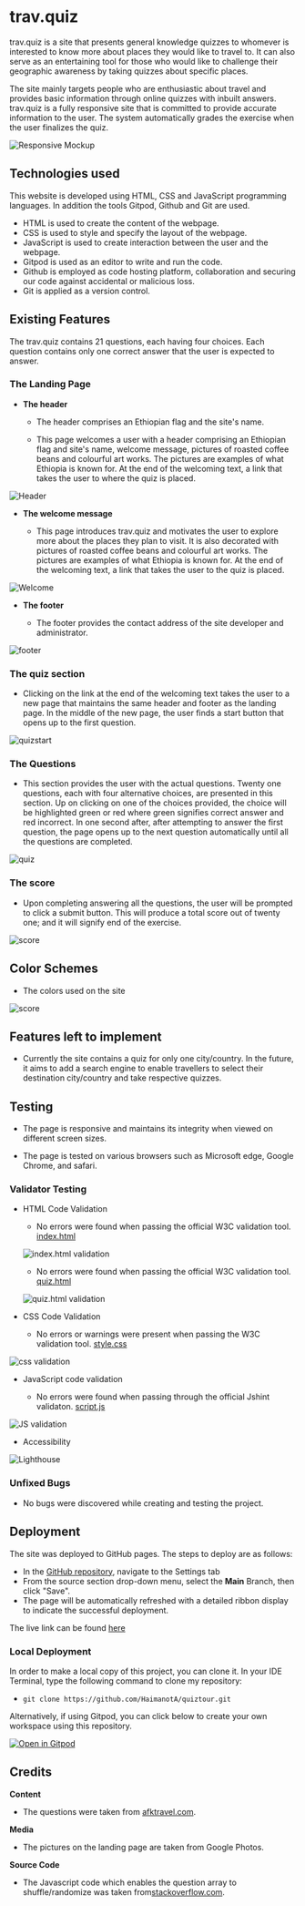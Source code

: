 # trav.quiz

trav.quiz is a site that presents general knowledge quizzes to whomever is interested to know more about places they would like to travel to. It can also serve as an entertaining tool for those who would like to challenge their geographic awareness by taking quizzes about specific places.

The site mainly targets people who are enthusiastic about travel and provides basic information through online quizzes with inbuilt answers. trav.quiz is a fully responsive site that is committed to provide accurate information to the user. The system automatically grades the exercise when the user finalizes the quiz.

![Responsive Mockup](documentation/mockup.png)


## Technologies used

This website is developed using HTML, CSS and JavaScript programming languages. In addition the tools Gitpod, Github and Git are used.
 - HTML is used to create the content of the webpage.
 - CSS is used to style and specify the layout of the webpage.
 - JavaScript is used to create interaction between the user and the webpage. 
 - Gitpod is used as an editor to write and run the code.
 - Github is employed as code hosting platform, collaboration and securing our code against accidental or malicious loss.
 - Git is applied as a version control. 

## Existing Features

 The trav.quiz contains 21 questions, each having four choices. Each question contains only one correct answer that the user is expected to answer. 
 
### The Landing Page

- __The header__

  - The header comprises an Ethiopian flag and the site's name.

  - This page welcomes a user with a header comprising an Ethiopian flag and site's name, welcome message, pictures of roasted coffee beans and colourful art works. The pictures are examples of what Ethiopia is known for. At the end of the welcoming text, a link that takes the user to where the quiz is placed. 

![Header](documentation/header.png)


- __The welcome message__

  - This page introduces trav.quiz and motivates the user to explore more about the places they plan to visit. It is also decorated with pictures of roasted coffee beans and colourful art works. The pictures are examples of what Ethiopia is known for. At the end of the welcoming text, a link that takes the user to the quiz is placed.

![Welcome](documentation/welcome.png)


- __The footer__

  - The footer provides the contact address of the site developer and administrator. 

![footer](documentation/footer.png)


### The quiz section


  - Clicking on the link at the end of the welcoming text takes the user to a new page that maintains the same header and footer as the landing page. In the middle of the new page, the user finds a start button that opens up to the first question.

![quizstart](documentation/quiz.png)


### The Questions

- This section provides the user with the actual questions. Twenty one questions, each with four alternative choices, are presented in this section. Up on clicking on one of the choices provided, the choice will be highlighted green or red where green signifies correct answer and red incorrect. In one second after, after attempting to answer the first question, the page opens up to the next question automatically until all the questions are completed.  

![quiz](documentation/choices.png)


### The score

- Upon completing answering all the questions, the user will be prompted to click a submit button. This will produce a total score out of twenty one; and it will signify end of the exercise. 

![score](documentation/results.png)


## Color Schemes

- The colors used on the site

![score](documentation/colors.png)


## Features left to implement

   - Currently the site contains a quiz for only one city/country. In the future, it aims to add a search engine to enable travellers to select their destination city/country and take respective quizzes.


## Testing

  - The page is responsive and maintains its integrity when viewed on different screen sizes. 

  - The page is tested on various browsers such as Microsoft edge, Google Chrome, and safari. 
 

### Validator Testing 

- HTML Code Validation

  -  No errors were found when passing the official W3C validation tool. [index.html](https://validator.w3.org/nu/?doc=https://haimanota.github.io/quiztour/index.html)

    ![index.html validation](documentation/index-validation.png)


  -  No errors were found when passing the official W3C validation tool. [quiz.html](https://validator.w3.org/nu/?doc=https://haimanota.github.io/quiztour/quiz.html)

    ![quiz.html validation](documentation/quiz-validation.png)


- CSS Code Validation

  - No errors or warnings were present when passing the W3C validation tool. [style.css](https://jigsaw.w3.org/css-validator/validator?uri=https%3A%2F%2Fhaimanota.github.io/quiztour/ (CSS level 3 + SVG))

![css validation](documentation/css-validation.png)


- JavaScript code validation

  - No errors were found when passing through the official Jshint validaton. [script.js](https://jigsaw.w3.org/css-validator/validator?uri=https%3A%2F%2Fhaimanota.github.io%2Fthe--pioneers)

 ![JS validation](documentation/js-validation.png)


- Accessibility 
 
![Lighthouse](documentation/lighthouse.png)


### Unfixed Bugs
 - No bugs were discovered while creating and testing the project.

## Deployment

The site was deployed to GitHub pages. The steps to deploy are as follows: 
  - In the [GitHub repository](https://github.com/HaimanotA/quiztour), navigate to the Settings tab 
  - From the source section drop-down menu, select the **Main** Branch, then click "Save".
  - The page will be automatically refreshed with a detailed ribbon display to indicate the successful deployment.

The live link can be found [here](https://haimanota.github.io/quiztour) 

### Local Deployment

In order to make a local copy of this project, you can clone it. In your IDE Terminal, type the following command to clone my repository:

- `git clone https://github.com/HaimanotA/quiztour.git`

Alternatively, if using Gitpod, you can click below to create your own workspace using this repository.

[![Open in Gitpod](https://gitpod.io/button/open-in-gitpod.svg)](https://gitpod.io/#https://github.com/HaimanotA/quiztour)

## Credits

**Content**

- The questions were taken from [afktravel.com](https://afktravel.com/105067/quiz-much-know-ethiopia/).


**Media**
- The pictures on the landing page are taken from Google Photos. 


**Source Code**
-   The Javascript code which enables the question array to shuffle/randomize was taken from[stackoverflow.com](https://stackoverflow.com/a/2450976).
